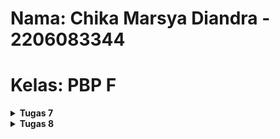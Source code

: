 # Nama: Chika Marsya Diandra - 2206083344

# Kelas: PBP F

<details>
<summary><b>Tugas 7</b></summary>

### (1)  Apa perbedaan utama antara stateless dan stateful widget dalam konteks pengembangan aplikasi Flutter?
- Berikut adalah perbedaan dari Stateless WIdget dan Stateful Widget :
1. Stateless Widget
- Menggunakan data yang bersifat konstan : Stateless widget dapat digunakan ketika properti atau tampilan dari widget tidak berubah selama program berjalan. Contoh : Gambar
- Mengimplementasikan metode build : Stateless widger memiliki metode build untuk mendefinisikan tampilan widget berdasarkan properti yang diberikan
- Tidak memiliki state : Stateless widget tidak dapat mengubah keadaannya sendiri. Saat widget telah dibuat, properti tidak dapat diubah.
2. Stateful Widget
- Menggunakan data yang berubah : Stateful widget digunakan ketika properti dapat berubah selama program berjalan, misal respons terhadap interaksi pengguna.
- Mengimplementasikan metode createState : Stateful widget memiliki metode createState untuk membuat objek yang dapat mengelola keadaan widget.
- Memiliki state : Stateful widget dapat mengubah keadaan selama program berjalan,  Widget dapat memperbarui tampilannya berdasarkan perubahan keadaan atau data yang terkait.

---
### (2) Sebutkan seluruh widget yang kamu gunakan untuk menyelesaikan tugas ini dan jelaskan fungsinya masing-masing.
- Scaffold: Mengatur tata letak dasar aplikasi, menyediakan app bar, drawer, bottom navigation, dan floating action button.
- SnackBar: Menampilkan pesan singkat yang muncul di bagian bawah layar, biasanya digunakan untuk memberi umpan balik kepada pengguna setelah suatu tindakan.
- MaterialApp: Widget yang digunakan untuk membuat root aplikasi. Berfungsi untuk mengkonfigurasi aspek dasar seperti judul, halaman, dan tema.
- AppBar: Widget untuk menampilkan app bar atas dalam aplikasi dengan judul dan warna latar belakang.
- SingleChildScrollView: Widget yang berfungsi untuk mengizinkan konten dapat di scroll, jika konten lebih panjang dari layar.
- Padding: Menambahkan padding (jarak) di sekitar widget-child.
- Text: Menampilkan teks di layar dengan berbagai konfigurasi seperti ukuran, gaya, dan warna.
- Column: Menyusun widget-child secara vertikal, satu di bawah yang lain.
- GridView.count: Menampilkan widget dalam bentuk grid dengan jumlah kolom tertentu, memungkinkan tata letak yang rapi.
- Material: Mengaplikasikan desain material pada widget-child di dalamnya, memberikan efek visual seperti bayangan dan ink splash.
- InkWell: Membuat area yang responsif terhadap sentuhan, biasanya digunakan untuk menanggapi interaksi pengguna seperti ketika tombol ditekan.
- InventoryCard (widget buatan sendiri): Widget kustom yang menampilkan item inventaris dengan ikon dan teks.
- Container: Widget yang mengatur tampilan setiap item belanja, termasuk ikon dan teks
- Icon: Widget untuk menampilkan ikon

---
### (3) Jelaskan bagaimana cara kamu mengimplementasikan checklist di atas secara step-by-step (bukan hanya sekadar mengikuti tutorial)
- Langkah pertama, kita perlu membuat flutter baru dengan menjalankan 'flutter create maribeli'
- Masuk kedalam direktori dengan menggunakan cd
- Di dalam file menu.dart, tambahkan teks dan kartu untuk item yang akan dijual.
- Tentukan tipe data untuk produk menggunakan kelas InventItem, yang memiliki nama, ikon, dan warna.
- Atur widget halaman dari stateful menjadi stateless, dan modifikasi konstruktor dan tambahkan daftar produk.
- Lalu, tampilkan kartu produk, dan buat widget stateless baru dengan nama InventCard untuk menampilkan kartu item. Di dalam InventCard, gunakan InkWell untuk membuat area responsif terhadap interaksi pengguna.
- Saat tombol ditekan, atur agak Snackbar muncul dengan pesan sesuai.
---

</details>

<details>
<summary><b>Tugas 8</b></summary>

---
### (1) Jelaskan perbedaan antara Navigator.push() dan Navigator.pushReplacement(), disertai dengan contoh mengenai penggunaan kedua metode tersebut yang tepat!

####  Navigator.push() dan Navigator.pushReplacement() adalah dua metode yang sering digunakan dalam pengembangan aplikasi Flutter untuk navigasi antar halaman. Berikut perbedaan antara keduanya :
A. Navigator.push()

- Fungsi dari Navigator.push() adalah untuk menavigasi ke halaman baru diatas tumpukan navigasi (stack). Maksudnya adalah saat melakukan navigasi menuju halaman baru, halaman saat ini tetap akan didalam stack. 
- Contoh Penggunaan dari Navigator.push(), Misalkan kita memiliki dua halaman 'HomePage' dan 'DetailPage'. Dari 'HomePage', kita akan pergi menuju 'DetailPage' tanpa menghilangkan 'HomePage' dari navigasi.
~~~
Navigator.push(
  context,
  MaterialPageRoute(builder: (context) => DetailPage()),
);
~~~
- Pada kasus diatas, saat user click tombol back di 'DetailPage', aplikasi akan balik ke 'HomePage'.

B. Navigator.pushReplacement()

- Fungsi dari Navigator.pushReplacement() yaitu untuk menavigasi ke halaman baru sambil menggantikan halaman saat ini di tumpukan navigasi (stack). Hal ini mencegah pengguna untuk kembali ke halaman sebelumnya dengan menggunakan tombol 'back'.
- Contoh Penggunaan Navigator.pushReplacement(), Misalkan user sedang ada di 'LoginPage' dan setelah login sukses, user ingin pergi ke 'HomePage' tanpa memberi pilihan opsi untuk kembali ke 'LoginPage'.
~~~
Navigator.pushReplacement(
  context,
  MaterialPageRoute(builder: (context) => HomePage()),
);
~~~
- Pada case diatas, ketika user mencoba kembali, mereka tidak akan kembali ke 'LoginPage' karena telah digantikan oleh 'HomePage' di stack.

### (2) Jelaskan masing-masing layout widget pada Flutter dan konteks penggunaannya masing-masing!
- Container: Wadah untuk mengatur tata letak dan memberi styling pada elemen, misalnya padding, margin, alignment, etc.
- Expanded & Flexible: Mengontrol bagian dari ruang yang tersedia yang digunakan. Expanded mengisi ruang tersedia, sedangkan Flexible memberikan lebih banyak kontrol atas faktor fleksibilitas.
- Wrap: Membuat row atau column dan secara otomatis beralih ke row atau column berikutnya setelah ruang di row atau column saat ini habis.
- ConstrainedBox, SizedBox, & AspectRatio: Mengontrol ukuran atau aspek rasio dari elemen childnya.
- Stack: Berfungsi untuk menumpuk widget/elemen satu di atas yang lain.
- Padding : Menambahkan padding di sekitar widget child.
- Align and Center : Align untuk mengatur posisi widget child di dalamnya, sedangkan Center untuk memusatkan child.
- Row and Column : Row untuk mengatur widget child secara horizontal, sedangkan Column untuk mengatur secara vertikal.
- GridView : Untuk menampilkan widget dalam grid dua dimensi.
- ListView : Untuk menampilkan daftar scrollable item.
- Transform : Untuk mengubah ukuran dan posisi elemen child.
- Scaffold : Untuk memberikan struktur dasar material design seperti Drawer, Appbar, dan FloatingActionButton.

### (3) Sebutkan apa saja elemen input pada form yang kamu pakai pada tugas kali ini dan jelaskan mengapa kamu menggunakan elemen input tersebut!
- TextFormField : Widget ini digunakan untuk menerima input dari user dalam bentuk string.
- Form : Digunakan sebagai wadah untuk berbagai input field widget yang sudah dibuat.

### (4) Bagaimana penerapan clean architecture pada aplikasi Flutter?
 Konsep dasar Clean Architecture adalah pemisahan antara logika bisnis aplikasi dan framework atau teknologi yang digunakan. Ini membantu dalam memastikan bahwa aplikasi tetap fleksibel dan tidak terikat dengan teknologi tertentu. Berikut tanggung jawab spesifiknya : 

1. Data Layer : Bertanggung jawab atas pengelolaan data flutter (repositori, sumber data, dan repositori).
2. Bussiness Logic Layer : Merupakan independen dari framework dan UI, dan berisi logic bisnis aplikasi.
3. Presentation Layer : Berfungsi untuk mengelola UI dan interaksi pengguna. Dapat melalui widget dan logic UI Flutter.
4. Depedency Injection : Menggunakan teknik provider untuk mengurangi ketergantungan antar komponen. 

### (5) Jelaskan bagaimana cara kamu mengimplementasikan checklist di atas secara step-by-step! (bukan hanya sekadar mengikuti tutorial)
- Membuat direktori baru pada lib yaitu screens dan widgets untuk mempermudah metode clean architecture.
- Membuat file shoplist_form.dart untuk form menerima input 
~~~
import 'package:flutter/material.dart';
import 'package:maribeli/widgets/left_drawer.dart';

class ShopFormPage extends StatefulWidget {
  const ShopFormPage({super.key});

  @override
  State<ShopFormPage> createState() => _ShopFormPageState();
}

class _ShopFormPageState extends State<ShopFormPage> {
  final _formKey = GlobalKey<FormState>();
  String _name = "";
  int _price = 0;
  String _description = "";

  @override
  Widget build(BuildContext context) {
    return Scaffold(
      appBar: AppBar(
        title: const Center(
          child: Text(
            'Form Tambah Item',
          ),
        ),
        backgroundColor: Colors.indigo,
        foregroundColor: Colors.white,
      ),
      drawer: const LeftDrawer(),
      body: Form(
        key: _formKey,
        child: SingleChildScrollView(
          child: Column(
            crossAxisAlignment: CrossAxisAlignment.start,
            children: <Widget>[
              Padding(
                padding: const EdgeInsets.all(8.0),
                child: TextFormField(
                  decoration: InputDecoration(
                    hintText: "Nama Item",
                    labelText: "Nama Item",
                    border: OutlineInputBorder(
                      borderRadius: BorderRadius.circular(5.0),
                    ),
                  ),
                  onChanged: (value) {
                    setState(() {
                      _name = value;
                    });
                  },
                  validator: (value) {
                    if (value == null || value.isEmpty) {
                      return "Untuk bagian ini wajib diisi ya!";
                    }
                    return null;
                  },
                ),
              ),
              Padding(
                padding: const EdgeInsets.all(8.0),
                child: TextFormField(
                  decoration: InputDecoration(
                    hintText: "Harga Item",
                    labelText: "Harga Item",
                    border: OutlineInputBorder(
                      borderRadius: BorderRadius.circular(5.0),
                    ),
                  ),
                  keyboardType: TextInputType.number,
                  onChanged: (value) {
                    setState(() {
                      _price = int.tryParse(value) ?? 0;
                    });
                  },
                  validator: (value) {
                    if (value == null || value.isEmpty) {
                      return "Harga tidak boleh kosong!";
                    }
                    if (int.tryParse(value) == null) {
                      return "Harga harus berupa angka!";
                    }
                    return null;
                  },
                ),
              ),
              Padding(
                padding: const EdgeInsets.all(8.0),
                child: TextFormField(
                  decoration: InputDecoration(
                    hintText: "Deskripsi Item ",
                    labelText: "Deskripsi Item",
                    border: OutlineInputBorder(
                      borderRadius: BorderRadius.circular(5.0),
                    ),
                  ),
                  onChanged: (value) {
                    setState(() {
                      _description = value;
                    });
                  },
                  validator: (value) {
                    if (value == null || value.isEmpty) {
                      return "Deskripsi tidak boleh kosong!";
                    }
                    return null;
                  },
                ),
              ),
              Align(
                alignment: Alignment.bottomCenter,
                child: Padding(
                  padding: const EdgeInsets.all(8.0),
                  child: ElevatedButton(
                    style: ButtonStyle(
                      backgroundColor: MaterialStateProperty.all(Colors.indigo),
                    ),
                    onPressed: () {
                      if (_formKey.currentState!.validate()) {
                        showDialog(
                          context: context,
                          builder: (context) {
                            return AlertDialog(
                              title: const Text('Item berhasil tersimpan'),
                              content: SingleChildScrollView(
                                child: ListBody(
                                  children: [
                                    Text('Nama: $_name'),
                                    Text('Harga: $_price'),
                                    Text('Deskripsi: $_description'),
                                  ],
                                ),
                              ),
                              actions: [
                                TextButton(
                                  child: const Text('OK'),
                                  onPressed: () {
                                    Navigator.of(context).pop();
                                    _formKey.currentState!.reset();
                                  },
                                ),
                              ],
                            );
                          },
                        );
                      }
                    },
                    child: const Text(
                      "Save",
                      style: TextStyle(color: Colors.white),
                    ),
                  ),
                ),
              ),
            ],
          ),
        ),
      ),
    );
  }
}
~~~
- Membuat drawer dan menghubungkan opsi tambah item yang berada pada drawer dan halaman utama ke shopliist_form.dart. 
~~~
import 'package:flutter/material.dart';
import 'package:maribeli/screens/menu.dart';
import 'package:maribeli/screens/shoplist_form.dart';

class LeftDrawer extends StatelessWidget {
  const LeftDrawer({super.key});

  @override
  Widget build(BuildContext context) {
    return Drawer(
      child: ListView(
        children: [
          const DrawerHeader(
            decoration: BoxDecoration(
              color: Colors.indigo,
            ),
            child: Column(
              children: [
                Text(
                  'MariBeli!',
                  textAlign: TextAlign.center,
                  style: TextStyle(
                    fontSize: 30,
                    fontWeight: FontWeight.bold,
                    color: Colors.white,
                  ),
                ),
                Padding(padding: EdgeInsets.all(10)),
                Text("Anda bisa catat kebutuhan belanja disini lho!",
                  textAlign: TextAlign.center,
                  style: TextStyle(
                    fontSize: 15,
                    color: Colors.white,
                    fontWeight: FontWeight.normal,
                  ),
                ),
              ],
            ),
          ),
          ListTile(
            leading: const Icon(Icons.home_outlined),
            title: const Text('Halaman Utama'),
            // Bagian redirection ke MyHomePage
            onTap: () {
              Navigator.pushReplacement(
                  context,
                  MaterialPageRoute(
                    builder: (context) => MyHomePage(),
                  ));
            },
          ),
          ListTile(
            leading: const Icon(Icons.add_shopping_cart),
            title: const Text('Tambah Item'),
            // Bagian redirection ke ShopFormPage
            onTap: () {
              Navigator.pop(context);
              Navigator.push(
                context,
                MaterialPageRoute(
                  builder: (context) => const ShopFormPage(),
                ));
            },
          ),
        ],
      ),
    );
  }
}
~~~
- Menghubungkan "Tambah Item" button untuk menuju ke ShopFormPage
~~~
if (item.name == "Tambah Item") {
              Navigator.push(context,
                  MaterialPageRoute(builder: (context) => const ShopFormPage()));
~~~

</details>